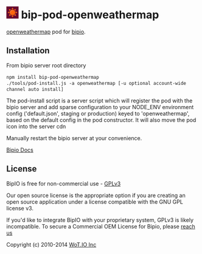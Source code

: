 ![openweathermap](openweathermap.png) bip-pod-openweathermap
=======

<a href="http://openweathermap.org">openweathermap</a> pod for [bipio](https://bip.io).  

## Installation

From bipio server root directory

    npm install bip-pod-openweathermap
    ./tools/pod-install.js -a openweathermap [-u optional account-wide channel auto install]

The pod-install script is a server script which will register the pod with the bipio server and add sparse
configuration to your NODE_ENV environment config ('default.json', staging or production)
keyed to 'openweathermap', based on the default config in the pod constructor.  It will also move the
pod icon into the server cdn

Manually restart the bipio server at your convenience.

[Bipio Docs](https://bip.io/docs/pods/openweathermap)

## License

BipIO is free for non-commercial use - [GPLv3](http://www.gnu.org/copyleft/gpl.html)

Our open source license is the appropriate option if you are creating an open source application under a license compatible with the GNU GPL license v3. 

If you'd like to integrate BipIO with your proprietary system, GPLv3 is likely incompatible.  To secure a Commercial OEM License for Bipio,
please [reach us](mailto:support@beta.bip.io)


Copyright (c) 2010-2014  [WoT.IO Inc](http://wot.io)
